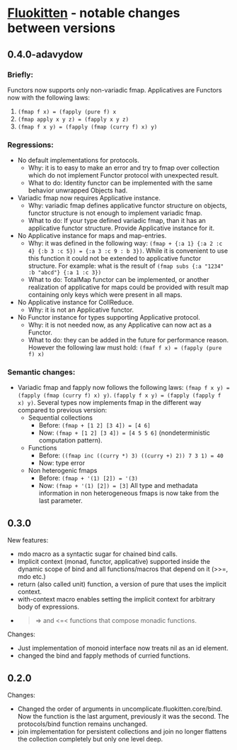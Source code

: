 # [Fluokitten](http://fluokitten.uncomplicate.org) - notable changes between versions

## 0.4.0-adavydow
### Briefly: 

Functors now supports only non-variadic fmap. 
Applicatives are Functors now with the following laws:

1. `(fmap f x) = (fapply (pure f) x`
2. `(fmap apply x y z) = (fapply x y z)`
3. `(fmap f x y) = (fapply (fmap (curry f) x) y)`

### Regressions:

* No default implementations for protocols.
    - Why: it is to easy to make an error and try to
	fmap over collection which do not implement Functor
	protocol with unexpected result.
    - What to do: Identity functor can be implemented
	with the same behavior unwrapped Objects had.
* Variadic fmap now requires Applicative instance.
    - Why: variadic fmap defines applicative functor
	structure on objects, functor structure is not
	enough to implement variadic fmap.
    - What to do: If your type defined variadic fmap,
	than it has an applicative functor structure. Provide
	Applicative instance for it.
* No Applicative instance for maps and map-entries.
    - Why: it was defined in the following way:
        `(fmap + {:a 1} {:a 2 :c 4} {:b 3 :c 5}) = {:a 3 :c
	9 : b 3})`. While it is convenient to use this
	function it could not be extended to applicative
	functor structure. For example: what is the result
	of `(fmap subs {:a "1234" :b "abcd"} {:a 1 :c 3})`
    - What to do: TotalMap functor can be implemented,
	or another realization of applicative for maps could
	be provided with result map containing only keys
	which were present in all maps.
* No Applicative instance for CollReduce.
    - Why: it is not an Applicative functor.
* No Functor instance for types supporting Applicative
  protocol.
    - Why: it is not needed now, as any Applicative can
	now act as a Functor.
    - What to do: they can be added in the future for
	performance reason. However the following law must
	hold: `(fmaf f x) = (fapply (pure f) x)`

### Semantic changes:
* Variadic fmap and fapply now follows the following laws:
  `(fmap f x y) = (fapply (fmap (curry f) x) y)`.
  `(fapply f x y) = (fapply (fapply f x) y)`.
  Several types now implements fmap in the different way
  compared to previous version:
    - Sequential collections
        + Before: `(fmap + [1 2] [3 4]) = [4 6]`
        + Now: `(fmap + [1 2] [3 4]) = [4 5 5 6]`
	  (nondeterministic computation pattern).
    - Functions
        + Before: `((fmap inc ((curry *) 3) ((curry +) 2))
	  7 3 1) = 40`
        + Now: type error
    - Non heterogenic fmaps
        + Before: `(fmap + '(1) [2]) = '(3)`
        + Now: `(fmap + '(1) [2]) = [3]` All type and
          methadata information in non heterogeneous fmaps is
	  now take from the last parameter.

## 0.3.0

New features:

* mdo macro as a syntactic sugar for chained bind calls.
* Implicit context (monad, functor, applicative) supported inside the dynamic scope of bind and all functions/macros that depend on it (>>=, mdo etc.)
* return (also called unit) function, a version of pure that uses the implicit context.
* with-context macro enables setting the implicit context for arbitrary body of expressions.
* >=> and <=< functions that compose monadic functions.

Changes:

* Just implementation of monoid interface now treats nil as an id element.
* changed the bind and fapply methods of curried functions.

## 0.2.0

Changes:

* Changed the order of arguments in uncomplicate.fluokitten.core/bind. Now the function is the last argument, previously it was the second. The protocols/bind function remains unchanged.
* join implementation for persistent collections and join no longer flattens the collection completely but only one level deep.

